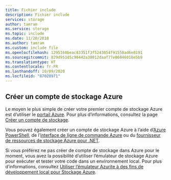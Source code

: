 ```yaml
---
title: Fichier include
description: Fichier include
services: storage
author: tamram
ms.service: storage
ms.topic: include
ms.date: 11/20/2018
ms.author: tamram
ms.custom: include file
ms.openlocfilehash: 1295160beac83351f3f5243054f91558ad6e0191
ms.sourcegitcommit: 829d951d5c90442a38012daaf77e86046018e5b9
ms.translationtype: HT
ms.contentlocale: fr-FR
ms.lasthandoff: 10/09/2020
ms.locfileid: "87020971"
---
```

## <a name="create-an-azure-storage-account"></a>Créer un compte de stockage Azure

Le moyen le plus simple de créer votre premier compte de stockage Azure est d’utiliser le [portail Azure](https://portal.azure.com). Pour plus d’informations, consultez la page [Créer un compte de stockage](../articles/storage/common/storage-account-create.md).

Vous pouvez également créer un compte de stockage Azure à l’aide d’[Azure PowerShell](../articles/storage/common/storage-powershell-guide-full.md), de l’[interface de ligne de commande Azure](../articles/storage/common/storage-azure-cli.md) ou du [fournisseur de ressources de stockage Azure pour .NET](https://azure.microsoft.com/resources/samples/storage-dotnet-resource-provider-getting-started/).

Si vous préférez ne pas créer de compte de stockage dans Azure pour le moment, vous avez la possibilité d’utiliser l’émulateur de stockage Azure pour exécuter et tester votre code dans un environnement local. Pour plus d’informations, consultez [Utiliser l’émulateur Azurite à des fins de développement local pour Stockage Azure](../articles/storage/common/storage-use-azurite.md).
